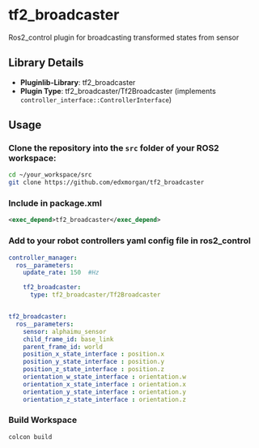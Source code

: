 # tf2_broadcaster

Ros2_control plugin for broadcasting transformed states from sensor

## Library Details

- **Pluginlib-Library**: tf2_broadcaster
- **Plugin Type**: tf2_broadcaster/Tf2Broadcaster (implements `controller_interface::ControllerInterface`)

## Usage


### Clone the repository into the `src` folder of your ROS2 workspace:

```bash
cd ~/your_workspace/src
git clone https://github.com/edxmorgan/tf2_broadcaster
```

### Include in package.xml
```xml
<exec_depend>tf2_broadcaster</exec_depend>
```

### Add to your robot controllers yaml config file in ros2_control

```yaml
controller_manager:
  ros__parameters:
    update_rate: 150  #Hz

    tf2_broadcaster:
      type: tf2_broadcaster/Tf2Broadcaster


tf2_broadcaster:
  ros__parameters:
    sensor: alphaimu_sensor
    child_frame_id: base_link
    parent_frame_id: world
    position_x_state_interface : position.x 
    position_y_state_interface : position.y
    position_z_state_interface : position.z
    orientation_w_state_interface : orientation.w
    orientation_x_state_interface : orientation.x
    orientation_y_state_interface : orientation.y
    orientation_z_state_interface : orientation.z
```
### Build Workspace
```bash
colcon build
```